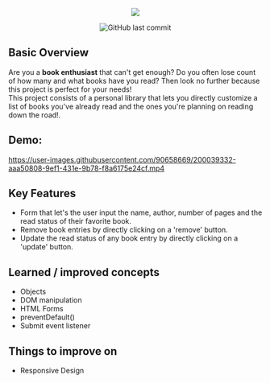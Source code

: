 <p align="center"> <img src="https://user-images.githubusercontent.com/90658669/200049606-172f00de-99c4-4f15-b147-88dde33d5af3.png"></p>
<p align="center"><img alt="GitHub last commit" src="https://img.shields.io/github/last-commit/modMars/Library?style=for-the-badge"></p>

## Basic Overview

Are you a <b>book enthusiast</b> that can't get enough? Do you often lose count of how many and what books have you read? Then look no further because this project is perfect for your needs!<br>
This project consists of a personal library that lets you directly customize a list of books you've already read and the ones you're planning on reading down the road!.

## Demo:

https://user-images.githubusercontent.com/90658669/200039332-aaa50808-9ef1-431e-9b78-f8a6175e24cf.mp4

## Key Features

- Form that let's the user input the name, author, number of pages and the read status of their favorite book.
- Remove book entries by directly clicking on a 'remove' button.
- Update the read status of any book entry by directly clicking on a 'update' button.

## Learned / improved concepts

- Objects
- DOM manipulation
- HTML Forms
- preventDefault()
- Submit event listener

## Things to improve on

- Responsive Design
